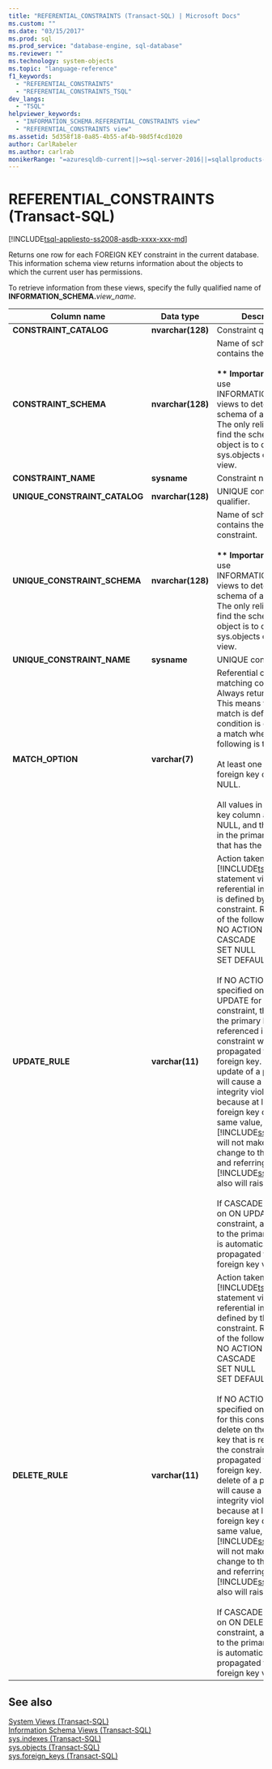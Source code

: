 ```yaml
---
title: "REFERENTIAL_CONSTRAINTS (Transact-SQL) | Microsoft Docs"
ms.custom: ""
ms.date: "03/15/2017"
ms.prod: sql
ms.prod_service: "database-engine, sql-database"
ms.reviewer: ""
ms.technology: system-objects
ms.topic: "language-reference"
f1_keywords: 
  - "REFERENTIAL_CONSTRAINTS"
  - "REFERENTIAL_CONSTRAINTS_TSQL"
dev_langs: 
  - "TSQL"
helpviewer_keywords: 
  - "INFORMATION_SCHEMA.REFERENTIAL_CONSTRAINTS view"
  - "REFERENTIAL_CONSTRAINTS view"
ms.assetid: 5d358f18-0a85-4b55-af4b-98d5f4cd1020
author: CarlRabeler
ms.author: carlrab
monikerRange: "=azuresqldb-current||>=sql-server-2016||=sqlallproducts-allversions||>=sql-server-linux-2017||=azuresqldb-mi-current"
---
```

# REFERENTIAL_CONSTRAINTS (Transact-SQL)
[!INCLUDE[tsql-appliesto-ss2008-asdb-xxxx-xxx-md](../../includes/tsql-appliesto-ss2008-asdb-xxxx-xxx-md.md)]

  Returns one row for each FOREIGN KEY constraint in the current database. This information schema view returns information about the objects to which the current user has permissions.  
  
 To retrieve information from these views, specify the fully qualified name of **INFORMATION_SCHEMA.**_view_name_.  
  
|Column name|Data type|Description|  
|-----------------|---------------|-----------------|  
|**CONSTRAINT_CATALOG**|**nvarchar(**128**)**|Constraint qualifier.|  
|**CONSTRAINT_SCHEMA**|**nvarchar(**128**)**|Name of schema that contains the constraint.<br /><br /> **&#42;&#42; Important &#42;&#42;** Do not use INFORMATION_SCHEMA views to determine the schema of an object. The only reliable way to find the schema of a object is to query the sys.objects catalog view.|  
|**CONSTRAINT_NAME**|**sysname**|Constraint name.|  
|**UNIQUE_CONSTRAINT_CATALOG**|**nvarchar(**128**)**|UNIQUE constraint qualifier.|  
|**UNIQUE_CONSTRAINT_SCHEMA**|**nvarchar(**128**)**|Name of schema that contains the UNIQUE constraint.<br /><br /> **&#42;&#42; Important &#42;&#42;** Do not use INFORMATION_SCHEMA views to determine the schema of an object. The only reliable way to find the schema of a object is to query the sys.objects catalog view.|  
|**UNIQUE_CONSTRAINT_NAME**|**sysname**|UNIQUE constraint.|  
|**MATCH_OPTION**|**varchar(**7**)**|Referential constraint-matching conditions. Always returns SIMPLE. This means that no match is defined. The condition is considered a match when one of the following is true:<br /><br /> At least one value in the foreign key column is NULL.<br /><br /> All values in the foreign key column are not NULL, and there is a row in the primary key table that has the same key.|  
|**UPDATE_RULE**|**varchar(**11**)**|Action taken when a [!INCLUDE[tsql](../../includes/tsql-md.md)] statement violates the referential integrity that is defined by this constraint. Returns one of the following: <br />NO ACTION<br />CASCADE<br />SET NULL<br />SET DEFAULT<br /><br /> If NO ACTION is specified on ON UPDATE for this constraint, the update of the primary key that is referenced in the constraint will not be propagated to the foreign key. If such an update of a primary key will cause a referential integrity violation because at least one foreign key contains the same value, [!INCLUDE[ssNoVersion](../../includes/ssnoversion-md.md)] will not make any change to the parent and referring tables. [!INCLUDE[ssNoVersion](../../includes/ssnoversion-md.md)] also will raise an error.<br /><br /> If CASCADE is specified on ON UPDATE for this constraint, any change to the primary key value is automatically propagated to the foreign key value.|  
|**DELETE_RULE**|**varchar(**11**)**|Action taken when a [!INCLUDE[tsql](../../includes/tsql-md.md)] statement violates referential integrity defined by this constraint. Returns one of the following: <br />NO ACTION<br />CASCADE<br />SET NULL<br />SET DEFAULT<br /><br /> If NO ACTION is specified on ON DELETE for this constraint, the delete on the primary key that is referenced in the constraint will not be propagated to the foreign key. If such a delete of a primary key will cause a referential integrity violation because at least one foreign key contains the same value, [!INCLUDE[ssNoVersion](../../includes/ssnoversion-md.md)] will not make any change to the parent and referring tables. [!INCLUDE[ssNoVersion](../../includes/ssnoversion-md.md)] also will raise an error.<br /><br /> If CASCADE is specified on ON DELETE on this constraint, any change to the primary key value is automatically propagated to the foreign key value.|  
  
## See also  
 [System Views &#40;Transact-SQL&#41;](https://msdn.microsoft.com/library/35a6161d-7f43-4e00-bcd3-3091f2015e90)   
 [Information Schema Views &#40;Transact-SQL&#41;](~/relational-databases/system-information-schema-views/system-information-schema-views-transact-sql.md)   
 [sys.indexes &#40;Transact-SQL&#41;](../../relational-databases/system-catalog-views/sys-indexes-transact-sql.md)   
 [sys.objects &#40;Transact-SQL&#41;](../../relational-databases/system-catalog-views/sys-objects-transact-sql.md)   
 [sys.foreign_keys &#40;Transact-SQL&#41;](../../relational-databases/system-catalog-views/sys-foreign-keys-transact-sql.md)  
  
  
